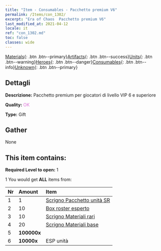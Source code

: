 ```yaml
---
title: "Item - Consumables - Pacchetto premium V6"
permalink: /Items/con_1302/
excerpt: "Era of Chaos  Pacchetto premium V6"
last_modified_at: 2021-04-12
locale: it
ref: "con_1302.md"
toc: false
classes: wide
---
```

 [Materials](/it/Items/){: .btn .btn--primary}[Artifacts](/it/Items/Artifacts/){: .btn .btn--success}[Units](/it/Items/Units/){: .btn .btn--warning}[Heroes](/it/Items/Heroes/){: .btn .btn--danger}[Consumables](/it/Items/Consumables/){: .btn .btn--info}[Unknown](/it/Items/Unknown/){: .btn .btn--primary}

## Dettagli
 **Descrizione:** Pacchetto premium per giocatori di livello VIP 6 e superiore

 **Quality:** <span style="color: #DA70D6">OK</span>

 **Type:** Gift

## Gather

  None

## This item contains:

 **Required Level to open:** 1

 1 You would get **ALL** items  from:

  | Nr | Amount |     Item    |
  |:---|:-------|:------------|
  | 1 | 1 | [Scrigno Pacchetto unità SR](/it/Items/con_1319/) | 
  | 2 | 10 | [Box roster esperto](/it/Items/con_776/) | 
  | 3 | 10 | [Scrigno Materiali rari](/it/Items/con_757/) | 
  | 4 | 20 | [Scrigno Materiali base](/it/Items/con_756/) | 
  | 5 |  **100000x** | <i class="fas fa-coins"/> |  | 
  | 6 |  **10000x** | ESP unità |  | 
